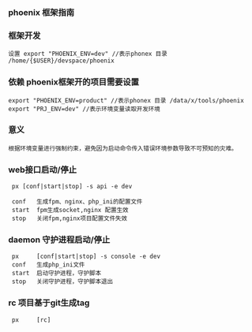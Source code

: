### phoenix 框架指南
### 框架开发
    设置 export "PHOENIX_ENV=dev" //表示phonex 目录 /home/{$USER}/devspace/phoenix
### 依赖 phoenix框架开的项目需要设置
    export "PHOENIX_ENV=product" //表示phonex 目录 /data/x/tools/phoenix
    export "PRJ_ENV=dev" //表示环境变量读取开发环境
### 意义
    根据环境变量进行强制约束，避免因为启动命令传入错误环境参数导致不可预知的灾难。

### web接口启动/停止
     px [conf|start|stop] -s api -e dev
     
     conf   生成fpm、nginx、php_ini的配置文件
     start  fpm生成socket,nginx 配置生效
     stop   关闭fpm,nginx项目配置文件失效
### daemon 守护进程启动/停止
     px     [conf|start|stop] -s console -e dev
     conf   生成php_ini文件
     start  启动守护进程，守护脚本
     stop   关闭守护进程，守护脚本退出
     
### rc 项目基于git生成tag
     px     [rc]
